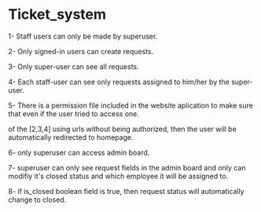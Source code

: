 # Ticket_system
1- Staff users can only be made by superuser.

2- Only signed-in users can create requests.


3- Only super-user can see all requests.


4- Each staff-user can see only requests assigned to him/her by the super-user.


5- There is a permission file included in the website aplication to make sure that even if the user tried to access one.


of the [2,3,4] using urls without being authorized, then the user will be automatically redirected to homepage.


6- only superuser can access admin board.


7- superuser can only see request fields in the admin board and only can modifiy it's closed status and which employee it 
will be assigned to.


8- if is_closed boolean field is true, then request status will automatically change to closed.
